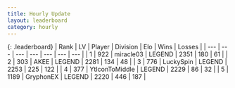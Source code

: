 ```yaml
---
title: Hourly Update
layout: leaderboard
category: hourly
---
```


{: .leaderboard}
| Rank | LV | Player | Division | Elo | Wins | Losses |
| --- | --- | --- | --- | --- | --- | --- |
| <span data-change="0">1</span> | 922 | <span title="ID: 416373">miracle03</span> | LEGEND | <span data-change="0">2351</span> | <span data-change="0">180</span> | <span data-change="0">61</span> |
| <span data-change="0">2</span> | 303 | <span title="ID: 455100">AKEE</span> | LEGEND | <span data-change="0">2281</span> | <span data-change="0">134</span> | <span data-change="0">48</span> |
| <span data-change="0">3</span> | 776 | <span title="ID: 498412">LuckySpin</span> | LEGEND | <span data-change="0">2253</span> | <span data-change="0">225</span> | <span data-change="0">122</span> |
| <span data-change="0">4</span> | 377 | <span title="ID: 108623">YtIconToMiddle</span> | LEGEND | <span data-change="0">2229</span> | <span data-change="0">86</span> | <span data-change="0">32</span> |
| <span data-change="0">5</span> | 1189 | <span title="ID: 315148">GryphonEX</span> | LEGEND | <span data-change="0">2220</span> | <span data-change="0">446</span> | <span data-change="0">187</span> |